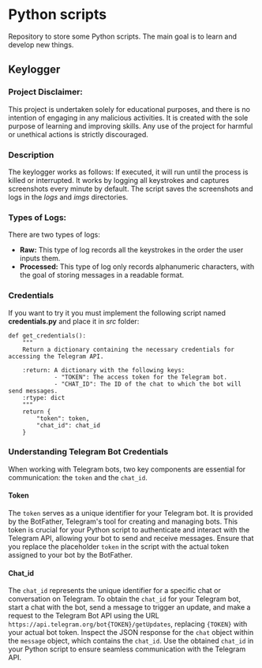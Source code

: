 # Python scripts
Repository to store some Python scripts. The main goal is to learn and develop new things. 

## Keylogger

### Project Disclaimer:
This project is undertaken solely for educational purposes, and there is no intention of engaging in any malicious activities. It is created with the sole purpose of learning and improving skills. Any use of the project for harmful or unethical actions is strictly discouraged.

### Description
The keylogger works as follows:
If executed, it will run until the process is killed or interrupted. It works by logging all keystrokes and captures screenshots every minute by default. The script saves the screenshots and logs in the *logs* and *imgs* directories. 

### Types of Logs:
There are two types of logs:
- **Raw:** This type of log records all the keystrokes in the order the user inputs them.
- **Processed:** This type of log only records alphanumeric characters, with the goal of storing messages in a readable format.

### Credentials
If you want to try it you must implement the following script named **credentials.py** and place it in *src* folder:

```
def get_credentials():
    """
    Return a dictionary containing the necessary credentials for accessing the Telegram API.

    :return: A dictionary with the following keys:
             - "TOKEN": The access token for the Telegram bot.
             - "CHAT_ID": The ID of the chat to which the bot will send messages.
    :rtype: dict
    """
    return {
        "token": token,
        "chat_id": chat_id
    }
```
### Understanding Telegram Bot Credentials
When working with Telegram bots, two key components are essential for communication: the `token` and the `chat_id`.

#### Token
The `token` serves as a unique identifier for your Telegram bot. It is provided by the BotFather, Telegram's tool for creating and managing bots. This token is crucial for your Python script to authenticate and interact with the Telegram API, allowing your bot to send and receive messages. Ensure that you replace the placeholder `token` in the script with the actual token assigned to your bot by the BotFather.

#### Chat_id
The `chat_id` represents the unique identifier for a specific chat or conversation on Telegram. 
To obtain the `chat_id` for your Telegram bot, start a chat with the bot, send a message to trigger an update, and make a request to the Telegram Bot API using the URL `https://api.telegram.org/bot{TOKEN}/getUpdates`, replacing `{TOKEN}` with your actual bot token. Inspect the JSON response for the `chat` object within the `message` object, which contains the `chat_id`. Use the obtained `chat_id` in your Python script to ensure seamless communication with the Telegram API.
